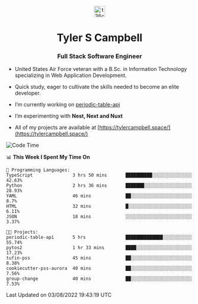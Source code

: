 <p align="center">
<a href="https://www.linkedin.com/in/t36campbell" target="blank"><img align="center" src="https://ik.imagekit.io/t36campbell/Portfolio/linkedin.png.original_m8bbGgPh6.png" alt="t36campbell" height="30" width="30" /></a>
</p>
<h1 align="center">Tyler S Campbell</h1>
<h3 align="center">Full Stack Software Engineer</h3>

* United States Air Force veteran with a B.Sc. in Information Technology specializing in Web Application Development. 

* Quick study, eager to cultivate the skills needed to become an elite developer.

* I’m currently working on [periodic-table-api](https://github.com/t36campbell/periodic-table-api)

* I’m experimenting with **Nest, Next and Nuxt**

* All of my projects are available at [https://tylercampbell.space/](https://tylercampbell.space/)

<!--START_SECTION:waka-->
![Code Time](http://img.shields.io/badge/Code%20Time-1%2C719%20hrs%2057%20mins-blue)

📊 **This Week I Spent My Time On** 

```text
💬 Programming Languages: 
TypeScript               3 hrs 50 mins       ██████████░░░░░░░░░░░░░░░   42.63% 
Python                   2 hrs 36 mins       ███████░░░░░░░░░░░░░░░░░░   28.93% 
YAML                     46 mins             ██░░░░░░░░░░░░░░░░░░░░░░░   8.7% 
HTML                     32 mins             █░░░░░░░░░░░░░░░░░░░░░░░░   6.11% 
JSON                     18 mins             ░░░░░░░░░░░░░░░░░░░░░░░░░   3.37%

🐱‍💻 Projects: 
periodic-table-api       5 hrs               ██████████████░░░░░░░░░░░   55.74% 
pytos2                   1 hr 33 mins        ████░░░░░░░░░░░░░░░░░░░░░   17.23% 
tufin-pss                45 mins             ██░░░░░░░░░░░░░░░░░░░░░░░   8.38% 
cookiecutter-pss-aurora  40 mins             ██░░░░░░░░░░░░░░░░░░░░░░░   7.56% 
group-change             40 mins             ██░░░░░░░░░░░░░░░░░░░░░░░   7.53%

```


 Last Updated on 03/08/2022 19:43:19 UTC
<!--END_SECTION:waka-->
